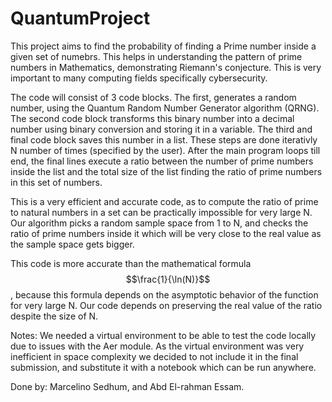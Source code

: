 # QuantumProject
  This project aims to find the probability of finding a Prime number inside a given set of numebrs. This helps in understanding the pattern of prime numbers in Mathematics, demonstrating Riemann's conjecture. This is very important to many computing fields specifically cybersecurity.

  The code will consist of 3 code blocks. The first, generates a random number, using the Quantum Random Number Generator algorithm (QRNG). The second code block transforms this binary number into a decimal number using binary conversion and storing it in a variable. The third and final code block saves this number in a list. These steps are done iterativly N number of times (specified by the user). After the main program loops till end, the final lines execute a ratio between the number of prime numbers inside the list and the total size of the list finding the ratio of prime numbers in this set of numbers.
  
  This is a very efficient and accurate code, as to compute the ratio of prime to natural numbers in a set can be practically impossible for very large N. Our algorithm picks a random sample space from 1 to N, and checks the ratio of prime numbers inside it which will be very close to the real value as the sample space gets bigger.

  This code is more accurate than the mathematical formula $$\frac{1}{\ln(N)}$$, because this formula depends on the asymptotic behavior of the function for very large N. Our code depends on preserving the real value of the ratio despite the size of N.


Notes:
  We needed a virtual environment to be able to test the code locally due to issues with the Aer module. As the virtual environment was very inefficient in space complexity we decided to not include it in the final submission, and substitute it with a notebook which can be run anywhere.

Done by: Marcelino Sedhum, and Abd El-rahman Essam.
